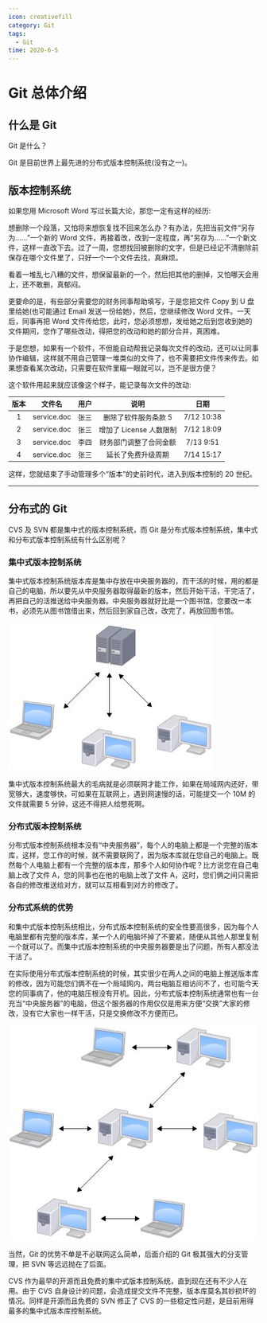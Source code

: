 ```yaml
---
icon: creativefill
category: Git
tags:
  - Git
time: 2020-6-5
---
```


# Git 总体介绍

## 什么是 Git

Git 是什么？

Git 是目前世界上最先进的分布式版本控制系统(没有之一)。

## 版本控制系统

如果您用 Microsoft Word 写过长篇大论，那您一定有这样的经历:

想删除一个段落，又怕将来想恢复找不回来怎么办？有办法，先把当前文件“另存为……”一个新的 Word 文件，再接着改，改到一定程度，再“另存为……”一个新文件，这样一直改下去。过了一周，您想找回被删除的文字，但是已经记不清删除前保存在哪个文件里了，只好一个一个文件去找，真麻烦。

看着一堆乱七八糟的文件，想保留最新的一个，然后把其他的删掉，又怕哪天会用上，还不敢删，真郁闷。

更要命的是，有些部分需要您的财务同事帮助填写，于是您把文件 Copy 到 U 盘里给她(也可能通过 Email 发送一份给她)，然后，您继续修改 Word 文件。一天后，同事再把 Word 文件传给您，此时，您必须想想，发给她之后到您收到她的文件期间，您作了哪些改动，得把您的改动和她的部分合并，真困难。

于是您想，如果有一个软件，不但能自动帮我记录每次文件的改动，还可以让同事协作编辑，这样就不用自己管理一堆类似的文件了，也不需要把文件传来传去。如果想查看某次改动，只需要在软件里瞄一眼就可以，岂不是很方便？

这个软件用起来就应该像这个样子，能记录每次文件的改动:

| 版本 |   文件名    | 用户 |          说明           |    日期    |
| :--: | :---------: | :--: | :---------------------: | :--------: |
|  1   | service.doc | 张三 |  删除了软件服务条款 5   | 7/12 10:38 |
|  2   | service.doc | 张三 | 增加了 License 人数限制 | 7/12 18:09 |
|  3   | service.doc | 李四 | 财务部门调整了合同金额  | 7/13 9:51  |
|  4   | service.doc | 张三 |   延长了免费升级周期    | 7/14 15:17 |

这样，您就结束了手动管理多个“版本”的史前时代，进入到版本控制的 20 世纪。

---

## 分布式的 Git

CVS 及 SVN 都是集中式的版本控制系统，而 Git 是分布式版本控制系统，集中式和分布式版本控制系统有什么区别呢？

### 集中式版本控制系统

集中式版本控制系统版本库是集中存放在中央服务器的，而干活的时候，用的都是自己的电脑，所以要先从中央服务器取得最新的版本，然后开始干活，干完活了，再把自己的活推送给中央服务器。中央服务器就好比是一个图书馆，您要改一本书，必须先从图书馆借出来，然后回到家自己改，改完了，再放回图书馆。

![Git示例图](./image/intro.jpg)

集中式版本控制系统最大的毛病就是必须联网才能工作，如果在局域网内还好，带宽够大，速度够快，可如果在互联网上，遇到网速慢的话，可能提交一个 10M 的文件就需要 5 分钟，这还不得把人给憋死啊。

### 分布式版本控制系统

分布式版本控制系统根本没有“中央服务器”，每个人的电脑上都是一个完整的版本库，这样，您工作的时候，就不需要联网了，因为版本库就在您自己的电脑上。既然每个人电脑上都有一个完整的版本库，那多个人如何协作呢？比方说您在自己电脑上改了文件 A，您的同事也在他的电脑上改了文件 A，这时，您们俩之间只需把各自的修改推送给对方，就可以互相看到对方的修改了。

### 分布式系统的优势

和集中式版本控制系统相比，分布式版本控制系统的安全性要高很多，因为每个人电脑里都有完整的版本库，某一个人的电脑坏掉了不要紧，随便从其他人那里复制一个就可以了。而集中式版本控制系统的中央服务器要是出了问题，所有人都没法干活了。

在实际使用分布式版本控制系统的时候，其实很少在两人之间的电脑上推送版本库的修改，因为可能您们俩不在一个局域网内，两台电脑互相访问不了，也可能今天您的同事病了，他的电脑压根没有开机。因此，分布式版本控制系统通常也有一台充当“中央服务器”的电脑，但这个服务器的作用仅仅是用来方便“交换”大家的修改，没有它大家也一样干活，只是交换修改不方便而已。

![git优势](./image/advantage.jpg)

当然，Git 的优势不单是不必联网这么简单，后面介绍的 Git 极其强大的分支管理，把 SVN 等远远抛在了后面。

CVS 作为最早的开源而且免费的集中式版本控制系统，直到现在还有不少人在用。由于 CVS 自身设计的问题，会造成提交文件不完整，版本库莫名其妙损坏的情况。同样是开源而且免费的 SVN 修正了 CVS 的一些稳定性问题，是目前用得最多的集中式版本库控制系统。
